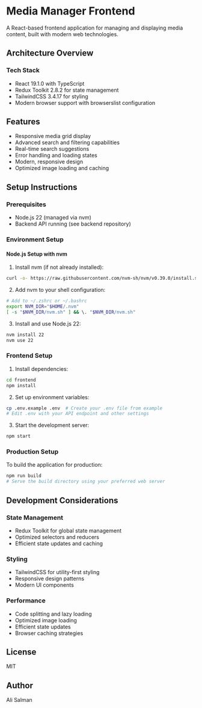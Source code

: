 # Media Manager Frontend

A React-based frontend application for managing and displaying media content, built with modern web technologies.

## Architecture Overview

### Tech Stack
- React 19.1.0 with TypeScript
- Redux Toolkit 2.8.2 for state management
- TailwindCSS 3.4.17 for styling
- Modern browser support with browserslist configuration

## Features
- Responsive media grid display
- Advanced search and filtering capabilities
- Real-time search suggestions
- Error handling and loading states
- Modern, responsive design
- Optimized image loading and caching

## Setup Instructions

### Prerequisites
- Node.js 22 (managed via nvm)
- Backend API running (see backend repository)

### Environment Setup

#### Node.js Setup with nvm
1. Install nvm (if not already installed):
```bash
curl -o- https://raw.githubusercontent.com/nvm-sh/nvm/v0.39.0/install.sh | bash
```

2. Add nvm to your shell configuration:
```bash
# Add to ~/.zshrc or ~/.bashrc
export NVM_DIR="$HOME/.nvm"
[ -s "$NVM_DIR/nvm.sh" ] && \. "$NVM_DIR/nvm.sh"
```

3. Install and use Node.js 22:
```bash
nvm install 22
nvm use 22
```

### Frontend Setup
1. Install dependencies:
```bash
cd frontend
npm install
```

2. Set up environment variables:
```bash
cp .env.example .env  # Create your .env file from example
# Edit .env with your API endpoint and other settings
```

3. Start the development server:
```bash
npm start
```

### Production Setup
To build the application for production:
```bash
npm run build
# Serve the build directory using your preferred web server
```

## Development Considerations

### State Management
- Redux Toolkit for global state management
- Optimized selectors and reducers
- Efficient state updates and caching

### Styling
- TailwindCSS for utility-first styling
- Responsive design patterns
- Modern UI components

### Performance
- Code splitting and lazy loading
- Optimized image loading
- Efficient state updates
- Browser caching strategies

## License
MIT

## Author
Ali Salman
